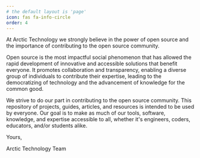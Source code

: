 ```yaml
---
# the default layout is 'page'
icon: fas fa-info-circle
order: 4
---
```


At Arctic Technology we strongly believe in the power of open source and the importance of contributing to the open source community.

Open source is the most impactful social phenomenon that has allowed the rapid development of innovative and accessible solutions that benefit everyone. It promotes collaboration and transparency, enabling a diverse group of individuals to contribute their expertise, leading to the democratizing of technology and the advancement of knowledge for the common good.

We strive to do our part in contributing to the open source community. This repository of projects, guides, articles, and resources is intended to be used by everyone. Our goal is to make as much of our tools, software, knowledge, and expertise accessible to all, whether it's engineers, coders, educators, and/or students alike.

Yours,

Arctic Technology Team